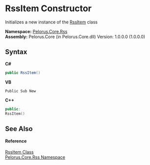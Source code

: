 # RssItem Constructor 
 

Initializes a new instance of the <a href="B355BC7A">RssItem</a> class

**Namespace:**&nbsp;<a href="683C06D0">Pelorus.Core.Rss</a><br />**Assembly:**&nbsp;Pelorus.Core (in Pelorus.Core.dll) Version: 1.0.0.0 (1.0.0.0)

## Syntax

**C#**<br />
``` C#
public RssItem()
```

**VB**<br />
``` VB
Public Sub New
```

**C++**<br />
``` C++
public:
RssItem()
```


## See Also


#### Reference
<a href="B355BC7A">RssItem Class</a><br /><a href="683C06D0">Pelorus.Core.Rss Namespace</a><br />